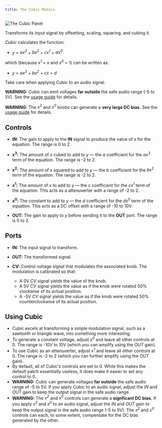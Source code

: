 ```yaml
---
title: The Cubic Module
---
```

<img class="panel" src="panel.svg" alt="The Cubic Panel" />

Transforms its input signal by offsetting, scaling, squaring, and cubing it.

*Cubic* calculates the function:

- *y* = *ax<sup>3</sup>* + *bx<sup>2</sup>* + *cx<sup>1</sup>* + *dx<sup>0</sup>*

which
(because *x<sup>1</sup>* = *x* and *x<sup>0</sup>* = 1)
can be written as:

- *y* = *ax<sup>3</sup>* + *bx<sup>2</sup>* + *cx* + *d*

Take care when applying Cubic to an audio signal.

**WARNING:**
Cubic can emit voltages **far outside** the safe
audio range (-5 to 5V).
See the [usage guide](#using-cubic) for details.

**WARNING:**
The _x<sup>2</sup>_ and _x<sup>0</sup>_ knobs
can generate
a **very large DC bias.**
See the [usage guide](#using-cubic) for details.

## Controls
- **IN:**
    The gain to apply to the **IN** signal
    to produce the value of *x* for the equation.
    The range is 0 to 2.

- **x<sup>3</sup>:**
    The amount of *x* cubed to add to *y*
    —
    the *a* coefficient for the *ax<sup>3</sup>* term of the equation.
    The range is -2 to 2.

- **x<sup>2</sup>:**
    The amount of *x* squared to add to *y*
    —
    the *b* coefficient for the *bx<sup>2</sup>* term of the equation.
    The range is -2 to 2.

- **x<sup>1</sup>:**
    The amount of *x* to add to *y*
    —
    the *c* coefficient for the *cx<sup>1</sup>* term of the equation.
    This acts as a attenuverter
    with a range of -2 to 2.

- **x<sup>0</sup>:**
    The constant to add to *y*
    —
    the *d* coefficient for the *dx<sup>0</sup>* term of the equation.
    This acts as a DC offset
    with a range of -10 to 10V.

- **OUT:**
    The gain to apply to *y*
    before sending it to the **OUT** port.
    The range is 0 to 2.

## Ports
- **IN:**
    The input signal to transform.

- **OUT:**
    The transformed signal.

- **CV:**
    Control voltage signal that modulates the associated knob.
    The modulation is calibrated so that:
    - A 0V _CV_ signal yields the value of the knob.
    - A 5V _CV_ signal yields the value
        as if the knob were rotated 50%
        clockwise
        of its actual position.
    - A -5V _CV_ signal yields the value
        as if the knob were rotated 50%
        counterclockwise
        of its actual position.

## Using Cubic

- Cubic excels at transforming a simple modulation signal,
    such as a sawtooth or triangle wave,
    into something more interesting.
- To generate a constant voltage,
    adjust _x<sup>0</sup>_
    and leave all other controls at 0.
    The range is -10V to 10V
    (which you can amplify
    using the _OUT_ gain).
- To use Cubic as an attenuverter,
    adjust _x<sup>1</sup>_
    and leave all other controls at 0.
    The range is -2 to 2
    (which you can further amplify
    using the _OUT_ gain).
- By default,
    all of Cubic's controls are set to 0.
    While this makes the default patch essentially useless,
    it does make it easier
    to set any control to 0.
- **WARNING:**
    Cubic can generate voltages
    **far outside** the safe audio range of -5 to 5V.
    If you apply Cubic to an audio signal,
    adjust the _IN_ and _OUT_ gain
    to keep the output signal
    in the safe audio range.
- **WARNING:**
    The _x<sup>2</sup>_ and _x<sup>0</sup>_ controls
    can generate
    a **signficant DC bias.**
    If you apply
    _x<sup>2</sup>_ and _x<sup>0</sup>_
    to an audio signal,
    adjust the _IN_ and _OUT_ gain
    to keep the output signal
    in the safe audio range (-5 to 5V).
    The _x<sup>2</sup>_ and _x<sup>0</sup>_ controls
    can each,
    to some extent,
    compensate for the DC bias
    generated by the other.

